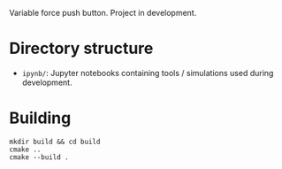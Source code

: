 Variable force push button.
Project in development.

# Directory structure

- `ipynb/`: Jupyter notebooks containing tools / simulations used during development.

# Building

```
mkdir build && cd build
cmake ..
cmake --build .
```


